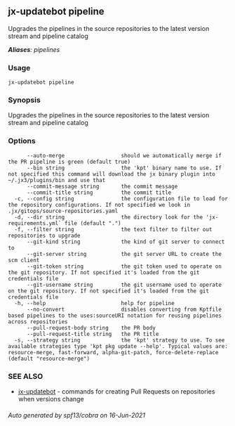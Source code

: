 ## jx-updatebot pipeline

Upgrades the pipelines in the source repositories to the latest version stream and pipeline catalog

***Aliases**: pipelines*

### Usage

```
jx-updatebot pipeline
```

### Synopsis

Upgrades the pipelines in the source repositories to the latest version stream and pipeline catalog

### Options

```
      --auto-merge                  should we automatically merge if the PR pipeline is green (default true)
      --bin string                  the 'kpt' binary name to use. If not specified this command will download the jx binary plugin into ~/.jx3/plugins/bin and use that
      --commit-message string       the commit message
      --commit-title string         the commit title
  -c, --config string               the configuration file to load for the repository configurations. If not specified we look in .jx/gitops/source-repositories.yaml
  -d, --dir string                  the directory look for the 'jx-requirements.yml` file (default ".")
  -f, --filter string               the text filter to filter out repositories to upgrade
      --git-kind string             the kind of git server to connect to
      --git-server string           the git server URL to create the scm client
      --git-token string            the git token used to operate on the git repository. If not specified it's loaded from the git credentials file
      --git-username string         the git username used to operate on the git repository. If not specified it's loaded from the git credentials file
  -h, --help                        help for pipeline
      --no-convert                  disables converting from Kptfile based pipelines to the uses:sourceURI notation for reusing pipelines across repositories
      --pull-request-body string    the PR body
      --pull-request-title string   the PR title
  -s, --strategy string             the 'kpt' strategy to use. To see available strategies type 'kpt pkg update --help'. Typical values are: resource-merge, fast-forward, alpha-git-patch, force-delete-replace (default "resource-merge")
```

### SEE ALSO

* [jx-updatebot](jx-updatebot.md)	 - commands for creating Pull Requests on repositories when versions change

###### Auto generated by spf13/cobra on 16-Jun-2021
